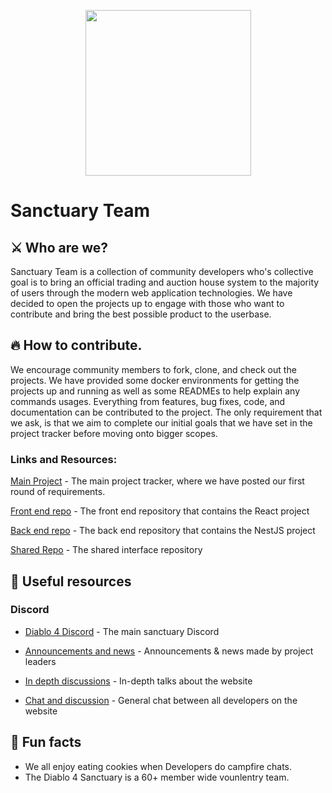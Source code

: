 <p align="center">
  <img src="https://github.com/SanctuaryTeam/.github-private/assets/139180262/d3cf47c1-31f0-4188-afa8-a827222a6c42" width="265"/>
</p>

# Sanctuary Team

## ⚔️ Who are we?

Sanctuary Team is a collection of community developers who's collective goal is to bring an official trading and auction house system to the majority of users through the modern web application technologies. We have decided to open the projects up to engage with those who want to contribute and bring the best possible product to the userbase.

## 🔥 How to contribute.

We encourage community members to fork, clone, and check out the projects. We have provided some docker environments for getting the projects up and running as well as some READMEs to help explain any commands usages.
Everything from features, bug fixes, code, and documentation can be contributed to the project. The only requirement that we ask, is that we aim to complete our initial goals that we have set in the project tracker before moving onto bigger scopes.

### Links and Resources:
[Main Project](https://github.com/orgs/SanctuaryTeam/projects/1) - The main project tracker, where we have posted our first round of requirements.

[Front end repo](#) - The front end repository that contains the React project

[Back end repo](#) - The back end repository that contains the NestJS project

[Shared Repo](#) - The shared interface repository


## 📜 Useful resources

### Discord

- [Diablo 4 Discord](https://discord.gg/diablo4) - The main sanctuary Discord 

- [Announcements and news](https://discord.com/channels/989899054815281243/1140691939788849232) - Announcements & news made by project leaders

- [In depth discussions](https://discord.com/channels/989899054815281243/1140692349773692968) - In-depth talks about the website

- [Chat and discussion](https://discord.com/channels/989899054815281243/1140692313568456755) - General chat between all developers on the website


## 🍖  Fun facts
- We all enjoy eating cookies when Developers do campfire chats.
- The Diablo 4 Sanctuary is a 60+ member wide vounlentry team. 
